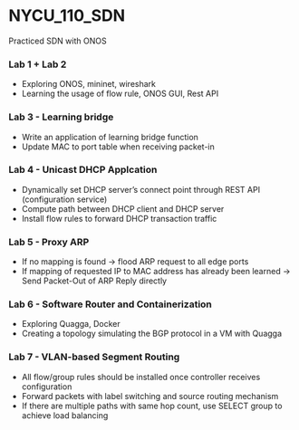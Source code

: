 # NYCU_110_SDN
Practiced SDN with ONOS

### Lab 1 + Lab 2 
- Exploring ONOS, mininet, wireshark
- Learning the usage of flow rule, ONOS GUI, Rest API

### Lab 3 - Learning bridge
* Write an application of learning bridge function
* Update MAC to port table when receiving packet-in

### Lab 4 - Unicast DHCP Applcation
* Dynamically set DHCP server’s connect point through REST API (configuration service)
* Compute path between DHCP client and DHCP server
* Install flow rules to forward DHCP transaction traffic

### Lab 5 - Proxy ARP
* If no mapping is found -> flood ARP request to all edge ports
* If mapping of requested IP to MAC address has already been learned -> Send Packet-Out of ARP Reply directly

### Lab 6 - Software Router and Containerization
* Exploring Quagga, Docker
* Creating a topology simulating the BGP protocol in a VM with Quagga

### Lab 7 - VLAN-based Segment Routing
* All flow/group rules should be installed once controller receives configuration
* Forward packets with label switching and source routing mechanism
* If there are multiple paths with same hop count, use SELECT group to achieve load balancing